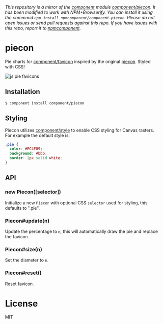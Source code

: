 *This repository is a mirror of the [component](http://component.io) module [component/piecon](http://github.com/component/piecon). It has been modified to work with NPM+Browserify. You can install it using the command `npm install npmcomponent/component-piecon`. Please do not open issues or send pull requests against this repo. If you have issues with this repo, report it to [npmcomponent](https://github.com/airportyh/npmcomponent).*

# piecon

  Pie charts for [component/favicon](https://github.com/component/favicon)
  inspired by the original [piecon](https://github.com/lipka/piecon). Styled
  with CSS!

  ![js pie favicons](http://f.cl.ly/items/3T2g1b2w1j2t3e3A1Y3r/Screen%20Shot%202012-09-20%20at%2012.55.50%20PM.png)

## Installation

    $ component install component/piecon

## Styling

  Piecon utilizes [component/style](https://github.com/component/style)
  to enable CSS styling for Canvas rasters. For example the default
  style is:

```css
.pie {
  color: #EC4E89;
  background: #bbb;
  border: 2px solid white;
}
```

## API

### new Piecon([selector])

  Initialize a new `Piecon` with optional CSS `selector` used
  for styling, this defaults to ".pie".

### Piecon#update(n)

  Update the percentage to `n`, this will automatically
  draw the pie and replace the favicon.

### Piecon#size(n)

  Set the diameter to `n`.

### Piecon#reset()

  Reset favicon.

# License

  MIT

